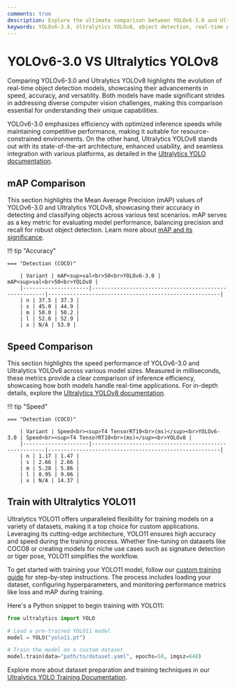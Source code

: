 ```yaml
---
comments: true
description: Explore the ultimate comparison between YOLOv6-3.0 and Ultralytics YOLOv8, two cutting-edge models in object detection and computer vision. Discover their performance, speed, and accuracy for real-time AI and edge AI applications.
keywords: YOLOv6-3.0, Ultralytics YOLOv8, object detection, real-time AI, edge AI, computer vision, AI models, YOLO comparison
---
```


# YOLOv6-3.0 VS Ultralytics YOLOv8

Comparing YOLOv6-3.0 and Ultralytics YOLOv8 highlights the evolution of real-time object detection models, showcasing their advancements in speed, accuracy, and versatility. Both models have made significant strides in addressing diverse computer vision challenges, making this comparison essential for understanding their unique capabilities.

YOLOv6-3.0 emphasizes efficiency with optimized inference speeds while maintaining competitive performance, making it suitable for resource-constrained environments. On the other hand, Ultralytics YOLOv8 stands out with its state-of-the-art architecture, enhanced usability, and seamless integration with various platforms, as detailed in the [Ultralytics YOLO documentation](https://docs.ultralytics.com/models/yolov8/).

## mAP Comparison

This section highlights the Mean Average Precision (mAP) values of YOLOv6-3.0 and Ultralytics YOLOv8, showcasing their accuracy in detecting and classifying objects across various test scenarios. mAP serves as a key metric for evaluating model performance, balancing precision and recall for robust object detection. Learn more about [mAP and its significance](https://www.ultralytics.com/glossary/mean-average-precision-map).

!!! tip "Accuracy"

    === "Detection (COCO)"

    	| Variant | mAP<sup>val<br>50<br>YOLOv6-3.0 | mAP<sup>val<br>50<br>YOLOv8 |
    	|---------------------|-------------------------------------------------------|-------------------------------------------------------|
    	| n | 37.5 | 37.3 |
    	| s | 45.0 | 44.9 |
    	| m | 50.0 | 50.2 |
    	| l | 52.8 | 52.9 |
    	| x | N/A | 53.9 |

## Speed Comparison

This section highlights the speed performance of YOLOv6-3.0 and Ultralytics YOLOv8 across various model sizes. Measured in milliseconds, these metrics provide a clear comparison of inference efficiency, showcasing how both models handle real-time applications. For in-depth details, explore the [Ultralytics YOLOv8 documentation](https://docs.ultralytics.com/models/yolov8/).

!!! tip "Speed"

    === "Detection (COCO)"

    	| Variant | Speed<br><sup>T4 TensorRT10<br>(ms)</sup><br>YOLOv6-3.0 | Speed<br><sup>T4 TensorRT10<br>(ms)</sup><br>YOLOv8 |
    	|---------------------|-------------------------------------------------------|-------------------------------------------------------|
    	| n | 1.17 | 1.47 |
    	| s | 2.66 | 2.66 |
    	| m | 5.28 | 5.86 |
    	| l | 8.95 | 9.06 |
    	| x | N/A | 14.37 |

## Train with Ultralytics YOLO11

Ultralytics YOLO11 offers unparalleled flexibility for training models on a variety of datasets, making it a top choice for custom applications. Leveraging its cutting-edge architecture, YOLO11 ensures high accuracy and speed during the training process. Whether fine-tuning on datasets like COCO8 or creating models for niche use cases such as signature detection or tiger pose, YOLO11 simplifies the workflow.

To get started with training your YOLO11 model, follow our [custom training guide](https://docs.ultralytics.com/modes/train/) for step-by-step instructions. The process includes loading your dataset, configuring hyperparameters, and monitoring performance metrics like loss and mAP during training.

Here's a Python snippet to begin training with YOLO11:

```python
from ultralytics import YOLO

# Load a pre-trained YOLO11 model
model = YOLO("yolo11.pt")

# Train the model on a custom dataset
model.train(data="path/to/dataset.yaml", epochs=50, imgsz=640)
```

Explore more about dataset preparation and training techniques in our [Ultralytics YOLO Training Documentation](https://docs.ultralytics.com/modes/train/).
